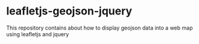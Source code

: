 # leafletjs-geojson-jquery
This repository contains about how to display geojson data into a web map using leafletjs and jquery
